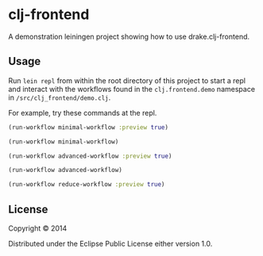 # clj-frontend

A demonstration leiningen project showing how to use drake.clj-frontend.

## Usage

Run `lein repl` from within the root directory of this project to start a
repl and interact with the workflows found in the `clj.frontend.demo`
namespace in `/src/clj_frontend/demo.clj`.

For example, try these commands at the repl.

```clojure
(run-workflow minimal-workflow :preview true)

(run-workflow minimal-workflow)

(run-workflow advanced-workflow :preview true)

(run-workflow advanced-workflow)

(run-workflow reduce-workflow :preview true)
```

## License

Copyright © 2014

Distributed under the Eclipse Public License either version 1.0.
